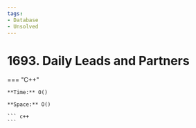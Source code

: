 ```yaml
---
tags:
- Database
- Unsolved
---
```



# 1693. Daily Leads and Partners

=== "C++"

    **Time:** O()

    **Space:** O()

    ``` c++
    ```
